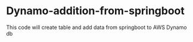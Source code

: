 # Dynamo-addition-from-springboot

This code will create table and add data from springboot to AWS Dynamo db
